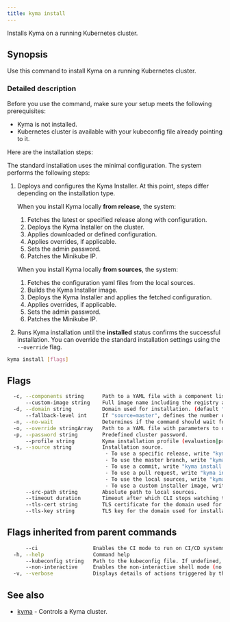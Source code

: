 ```yaml
---
title: kyma install
---
```


Installs Kyma on a running Kubernetes cluster.

## Synopsis

Use this command to install Kyma on a running Kubernetes cluster.

### Detailed description

Before you use the command, make sure your setup meets the following prerequisites:

* Kyma is not installed.
* Kubernetes cluster is available with your kubeconfig file already pointing to it.

Here are the installation steps:

The standard installation uses the minimal configuration. The system performs the following steps:

1. Deploys and configures the Kyma Installer. At this point, steps differ depending on the installation type.

   When you install Kyma locally **from release**, the system:

   1. Fetches the latest or specified release along with configuration.
   2. Deploys the Kyma Installer on the cluster.
   3. Applies downloaded or defined configuration.
   4. Applies overrides, if applicable.
   5. Sets the admin password.
   6. Patches the Minikube IP.

   When you install Kyma locally **from sources**, the system:

   1. Fetches the configuration yaml files from the local sources.
   2. Builds the Kyma Installer image.
   3. Deploys the Kyma Installer and applies the fetched configuration.
   4. Applies overrides, if applicable.
   5. Sets the admin password.
   6. Patches the Minikube IP.

2. Runs Kyma installation until the **installed** status confirms the successful installation. You can override the standard installation settings using the `--override` flag. 



```bash
kyma install [flags]
```

## Flags

```bash
  -c, --components string      Path to a YAML file with a component list to override.
      --custom-image string    Full image name including the registry and the tag. Required for installation from local sources to a remote cluster.
  -d, --domain string          Domain used for installation. (default "kyma.local")
      --fallback-level int     If "source=master", defines the number of commits from master branch taken into account if artifacts for newer commits do not exist yet (default 5)
  -n, --no-wait                Determines if the command should wait for Kyma installation to complete.
  -o, --override stringArray   Path to a YAML file with parameters to override.
  -p, --password string        Predefined cluster password.
      --profile string         Kyma installation profile (evaluation|production). If not specified, Kyma is installed with the default chart values.
  -s, --source string          Installation source.
                               	- To use a specific release, write "kyma install --source=1.15.1".
                               	- To use the master branch, write "kyma install --source=master".
                               	- To use a commit, write "kyma install --source=34edf09a".
                               	- To use a pull request, write "kyma install --source=PR-9486".
                               	- To use the local sources, write "kyma install --source=local".
                               	- To use a custom installer image, write "kyma install --source=user/my-kyma-installer:v1.4.0".
      --src-path string        Absolute path to local sources.
      --timeout duration       Timeout after which CLI stops watching the installation progress. (default 1h0m0s)
      --tls-cert string        TLS certificate for the domain used for installation. The certificate must be a base64-encoded value.
      --tls-key string         TLS key for the domain used for installation. The key must be a base64-encoded value.
```

## Flags inherited from parent commands

```bash
      --ci                  Enables the CI mode to run on CI/CD systems. It avoids any user interaction (such as no dialog prompts) and ensures that logs are formatted properly in log files (such as no spinners for CLI steps).
  -h, --help                Command help
      --kubeconfig string   Path to the kubeconfig file. If undefined, Kyma CLI uses the KUBECONFIG environment variable, or falls back "/$HOME/.kube/config".
      --non-interactive     Enables the non-interactive shell mode (no colorized output, no spinner)
  -v, --verbose             Displays details of actions triggered by the command.
```

## See also

* [kyma](#kyma-kyma)	 - Controls a Kyma cluster.

